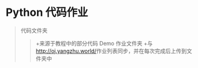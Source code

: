 # Python 代码作业
>代码文件夹
>>+来源于教程中的部分代码 Demo
>作业文件夹
>>+与<http://oj.yangzhu.world/>作业列表同步，并在每次完成后上传到文件夹中
